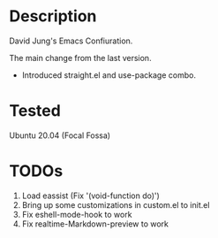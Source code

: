 # Description
David Jung's Emacs Confiuration.

The main change from the last version.  
- Introduced straight.el and use-package combo.

# Tested
Ubuntu 20.04 (Focal Fossa)  

# TODOs
1. Load eassist (Fix '(void-function do)')
2. Bring up some customizations in custom.el to init.el
3. Fix eshell-mode-hook to work
4. Fix realtime-Markdown-preview to work
